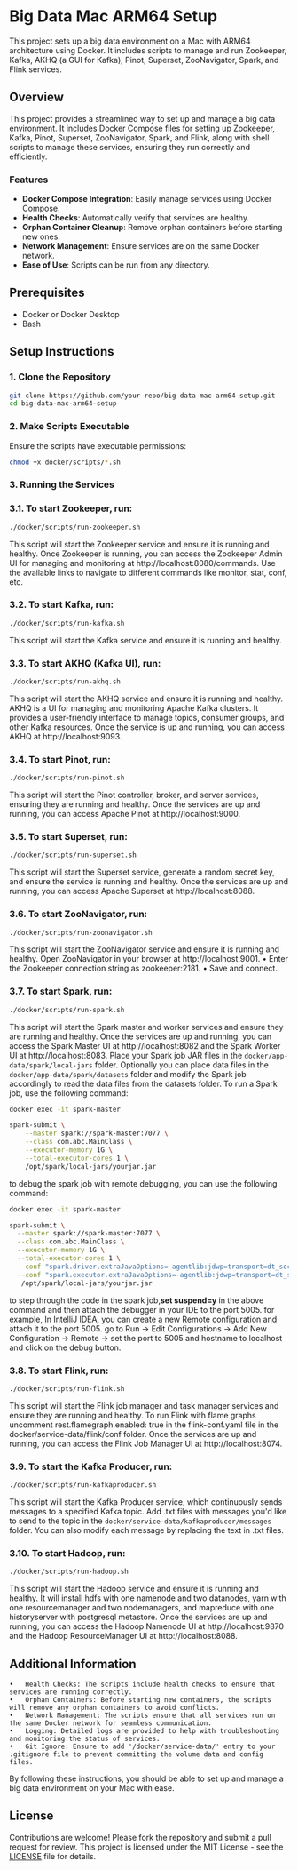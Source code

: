 # Big Data Mac ARM64 Setup

This project sets up a big data environment on a Mac with ARM64 architecture using Docker. It includes scripts to manage and run Zookeeper, Kafka, AKHQ (a GUI for Kafka), Pinot, Superset, ZooNavigator, Spark, and Flink services.

## Overview

This project provides a streamlined way to set up and manage a big data environment. It includes Docker Compose files for setting up Zookeeper, Kafka, Pinot, Superset, ZooNavigator, Spark, and Flink, along with shell scripts to manage these services, ensuring they run correctly and efficiently.

### Features

- **Docker Compose Integration**: Easily manage services using Docker Compose.
- **Health Checks**: Automatically verify that services are healthy.
- **Orphan Container Cleanup**: Remove orphan containers before starting new ones.
- **Network Management**: Ensure services are on the same Docker network.
- **Ease of Use**: Scripts can be run from any directory.

## Prerequisites

- Docker or Docker Desktop
- Bash

## Setup Instructions

### 1. Clone the Repository
```sh
git clone https://github.com/your-repo/big-data-mac-arm64-setup.git
cd big-data-mac-arm64-setup
```

###  2. Make Scripts Executable
Ensure the scripts have executable permissions:
```sh
chmod +x docker/scripts/*.sh
```

### 3. Running the Services

### 3.1. To start Zookeeper, run:
```sh
./docker/scripts/run-zookeeper.sh
```
This script will start the Zookeeper service and ensure it is running and healthy.
Once Zookeeper is running, you can access the Zookeeper Admin UI for managing and monitoring at http://localhost:8080/commands. 
Use the available links to navigate to different commands like monitor, stat, conf, etc.

### 3.2. To start Kafka, run:
```sh
./docker/scripts/run-kafka.sh
```
This script will start the Kafka service and ensure it is running and healthy.

### 3.3. To start AKHQ (Kafka UI), run:
```sh
./docker/scripts/run-akhq.sh
```
This script will start the AKHQ service and ensure it is running and healthy. AKHQ is a UI for managing and monitoring Apache Kafka clusters. It provides a user-friendly interface to manage topics, consumer groups, and other Kafka resources.
Once the service is up and running, you can access AKHQ at http://localhost:9093.

### 3.4. To start Pinot, run:
```sh
./docker/scripts/run-pinot.sh
```
This script will start the Pinot controller, broker, and server services, ensuring they are running and healthy.
Once the services are up and running, you can access Apache Pinot at http://localhost:9000.

### 3.5. To start Superset, run:
```sh
./docker/scripts/run-superset.sh
```
This script will start the Superset service, generate a random secret key, and ensure the service is running and healthy.
Once the services are up and running, you can access Apache Superset at http://localhost:8088.

### 3.6. To start ZooNavigator, run:
```sh
./docker/scripts/run-zoonavigator.sh
```
This script will start the ZooNavigator service and ensure it is running and healthy.
Open ZooNavigator in your browser at http://localhost:9001.
    •	Enter the Zookeeper connection string as zookeeper:2181.
    •	Save and connect.

### 3.7. To start Spark, run:
```sh
./docker/scripts/run-spark.sh
```
This script will start the Spark master and worker services and ensure they are running and healthy.
Once the services are up and running, you can access the Spark Master UI at http://localhost:8082 and the Spark Worker UI at http://localhost:8083.
Place your Spark job JAR files in the `docker/app-data/spark/local-jars` folder. Optionally you can place data files in the `docker/app-data/spark/datasets` folder and modify the Spark job accordingly to read the data files from the datasets folder.
To run a Spark job, use the following command:
```sh
docker exec -it spark-master

spark-submit \
    --master spark://spark-master:7077 \
    --class com.abc.MainClass \
    --executor-memory 1G \
    --total-executor-cores 1 \
    /opt/spark/local-jars/yourjar.jar
```

to debug the spark job with remote debugging, you can use the following command:
```sh
docker exec -it spark-master

spark-submit \
  --master spark://spark-master:7077 \
  --class com.abc.MainClass \
  --executor-memory 1G \
  --total-executor-cores 1 \
  --conf "spark.driver.extraJavaOptions=-agentlib:jdwp=transport=dt_socket,server=y,suspend=n,address=*:5005" \
  --conf "spark.executor.extraJavaOptions=-agentlib:jdwp=transport=dt_socket,server=y,suspend=n,address=*:5005" \
   /opt/spark/local-jars/yourjar.jar
```
to step through the code in the spark job,**set suspend=y** in the above command and then attach the debugger in your IDE to the port 5005.
for example, In IntelliJ IDEA, you can create a new Remote configuration and attach it to the port 5005.
go to Run -> Edit Configurations -> Add New Configuration -> Remote -> set the port to 5005 and hostname to localhost and click on the debug button.

### 3.8. To start Flink, run:
```sh
./docker/scripts/run-flink.sh
```
This script will start the Flink job manager and task manager services and ensure they are running and healthy.
To run Flink with flame graphs uncomment rest.flamegraph.enabled: true in the flink-conf.yaml file in the docker/service-data/flink/conf folder.
Once the services are up and running, you can access the Flink Job Manager UI at http://localhost:8074.

### 3.9. To start the Kafka Producer, run:
```sh
./docker/scripts/run-kafkaproducer.sh
```
This script will start the Kafka Producer service, which continuously sends messages to a specified Kafka topic.
Add .txt files with messages you'd like to send to the topic in the `docker/service-data/kafkaproducer/messages` folder. You can also modify each message by replacing the text in .txt files.

### 3.10. To start Hadoop, run:
```sh
./docker/scripts/run-hadoop.sh
```
This script will start the Hadoop service and ensure it is running and healthy. It will install hdfs with one namenode and two datanodes, yarn with one resourcemanager and two nodemanagers, and mapreduce with one historyserver with postgresql metastore.
Once the services are up and running, you can access the Hadoop Namenode UI at http://localhost:9870 and the Hadoop ResourceManager UI at http://localhost:8088.

## Additional Information

	•	Health Checks: The scripts include health checks to ensure that services are running correctly.
	•	Orphan Containers: Before starting new containers, the scripts will remove any orphan containers to avoid conflicts.
	•	Network Management: The scripts ensure that all services run on the same Docker network for seamless communication.
	•	Logging: Detailed logs are provided to help with troubleshooting and monitoring the status of services.
	•	Git Ignore: Ensure to add '/docker/service-data/' entry to your .gitignore file to prevent committing the volume data and config files.

By following these instructions, you should be able to set up and manage a big data environment on your Mac with ease.

## License

Contributions are welcome! Please fork the repository and submit a pull request for review.
This project is licensed under the MIT License - see the [LICENSE](LICENSE.txt) file for details.